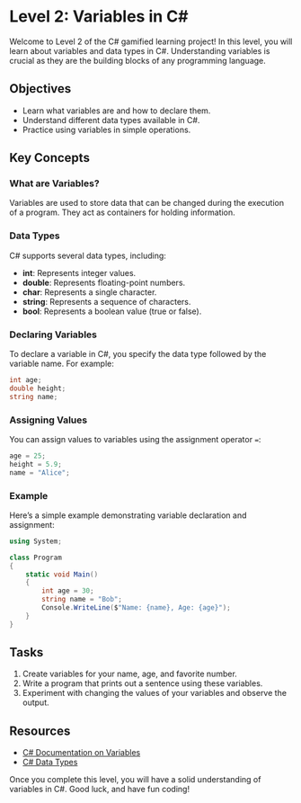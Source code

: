 # Level 2: Variables in C#

Welcome to Level 2 of the C# gamified learning project! In this level, you will learn about variables and data types in C#. Understanding variables is crucial as they are the building blocks of any programming language.

## Objectives
- Learn what variables are and how to declare them.
- Understand different data types available in C#.
- Practice using variables in simple operations.

## Key Concepts

### What are Variables?
Variables are used to store data that can be changed during the execution of a program. They act as containers for holding information.

### Data Types
C# supports several data types, including:
- **int**: Represents integer values.
- **double**: Represents floating-point numbers.
- **char**: Represents a single character.
- **string**: Represents a sequence of characters.
- **bool**: Represents a boolean value (true or false).

### Declaring Variables
To declare a variable in C#, you specify the data type followed by the variable name. For example:
```csharp
int age;
double height;
string name;
```

### Assigning Values
You can assign values to variables using the assignment operator `=`:
```csharp
age = 25;
height = 5.9;
name = "Alice";
```

### Example
Here’s a simple example demonstrating variable declaration and assignment:
```csharp
using System;

class Program
{
    static void Main()
    {
        int age = 30;
        string name = "Bob";
        Console.WriteLine($"Name: {name}, Age: {age}");
    }
}
```

## Tasks
1. Create variables for your name, age, and favorite number.
2. Write a program that prints out a sentence using these variables.
3. Experiment with changing the values of your variables and observe the output.

## Resources
- [C# Documentation on Variables](https://docs.microsoft.com/en-us/dotnet/csharp/programming-guide/variables/)
- [C# Data Types](https://docs.microsoft.com/en-us/dotnet/csharp/programming-guide/inside-a-program/data-types)

Once you complete this level, you will have a solid understanding of variables in C#. Good luck, and have fun coding!